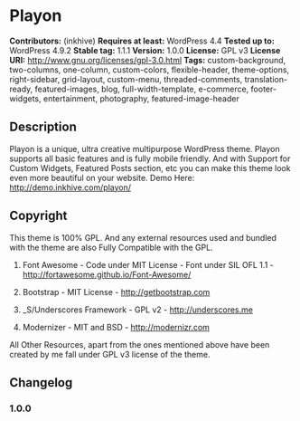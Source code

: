 # Playon

**Contributors:** (inkhive)
**Requires at least:** WordPress 4.4
**Tested up to:** WordPress 4.9.2
**Stable tag:** 1.1.1
**Version:** 1.0.0
**License:** GPL v3
**License URI:** http://www.gnu.org/licenses/gpl-3.0.html
**Tags:** custom-background, two-columns, one-column, custom-colors, flexible-header, theme-options, right-sidebar, grid-layout, custom-menu, threaded-comments, translation-ready, featured-images, blog, full-width-template, e-commerce, footer-widgets, entertainment, photography, featured-image-header

## Description

Playon is a unique, ultra creative multipurpose WordPress theme. Playon supports all basic features and is fully mobile friendly. And with Support for Custom Widgets, Featured Posts section, etc you can make this theme look even more beautiful on your website. 
Demo Here: http://demo.inkhive.com/playon/

## Copyright


This theme is 100% GPL. And any external resources used and bundled with the theme are also Fully Compatible with the GPL.

1. Font Awesome
	        - Code under MIT License
	        - Font under SIL OFL 1.1
	        - http://fortawesome.github.io/Font-Awesome/

2. Bootstrap
    	    - MIT License
    	    - http://getbootstrap.com

3. _S/Underscores Framework
             - GPL v2
             - http://underscores.me

4. Modernizer
 	        - MIT and BSD
            - http://modernizr.com


All Other Resources, apart from the ones mentioned above have been created by me fall under GPL v3 license of the theme.

## Changelog

### 1.0.0
